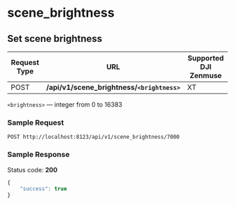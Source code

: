 scene_brightness
=====

Set scene brightness
------------------

Request Type | URL | Supported DJI Zenmuse
-------------|-----|------------------------
POST | **/api/v1/scene_brightness/`<brightness>`** | XT

`<brightness>` &mdash; integer from 0 to 16383

### Sample Request

```http
POST http://localhost:8123/api/v1/scene_brightness/7000
```

### Sample Response

Status code: **200**

```javascript
{
    "success": true
}
```


